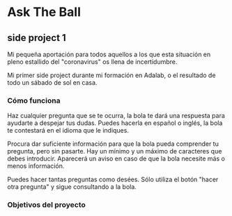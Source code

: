 # Ask The Ball
## side project 1

Mi pequeña aportación para todos aquellos a los que esta situación en pleno estallido del "coronavirus" os llena de incertidumbre.

Mi primer side project durante mi formación en Adalab, o el resultado de todo un sábado de sol en casa.


### Cómo funciona

Haz cualquier pregunta que se te ocurra, la bola te dará una respuesta para ayudarte a despejar tus dudas.
Puedes hacerla en español o inglés, la bola te contestará en el idioma que le indiques.

Procura dar suficiente información para que la bola pueda comprender tu pregunta, pero sin pasarte.
Hay un mínimo y un máximo de caracteres que debes introducir. Aparecerá un aviso en caso de que la bola necesite más o menos información.

Puedes hacer tantas preguntas como desées. Sólo utiliza el botón "hacer otra pregunta" y sigue consultando a la bola.

### Objetivos del proyecto


